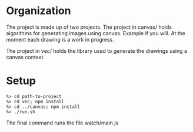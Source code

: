 # Organization

The project is made up of two projects.  The project in canvas/ holds algorithms
for generating images using canvas.  Example if you will.  At the moment each
drawing is a work in progress.

The project in vec/ holds the library used to generate the drawings using a
canvas context.

# Setup

```
%> cd path-to-project
%> cd vec; npm install
%> cd ../canvas; npm install
%> ./run.sh
```

The final command runs the file watch/main.js
